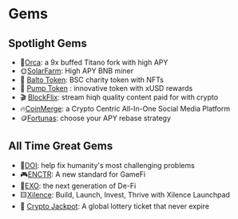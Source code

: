 
# Gems

## Spotlight Gems

- 🐳[Orca](orca.md): a 9x buffed Titano fork with high APY
- 🌞[SolarFarm](solarfarm.md): High APY BNB miner
- 🐺 [Balto Token](balto.md): BSC charity token with NFTs
- 🎈 [Pump Token](pump.md) : innovative token with xUSD rewards
- 🎬 [BlockFlix](blockflix.md): stream hiqh quality content paid for with crypto 
- 🔥[CoinMerge](coinmerge.md): a Crypto Centric All-In-One Social Media Platform
- 🪙[Fortunas](fortunas.md): choose your APY rebase strategy


## All Time Great Gems

- 🔴[DOI](doi.md): help fix humanity's most challenging problems 
- 🎮[ENCTR](enctr.md): A new standard for GameFi
- 🔷[EXO](exo.md): the next generation of De-Fi
- 🟨[Xilence](xilence.md): Build, Launch, Invest, Thrive with Xilence Launchpad
- 💸 [Crypto Jackpot](cryptojackpot.md): A global lottery ticket that never expire
